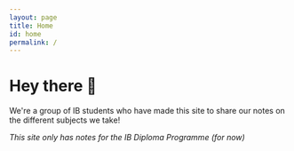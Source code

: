 ```yaml
---
layout: page
title: Home
id: home
permalink: /
---
```


# Hey there 👋

We're a group of IB students who have made this site to share our notes on the different subjects we take!

*This site only has notes for the IB Diploma Programme (for now)*